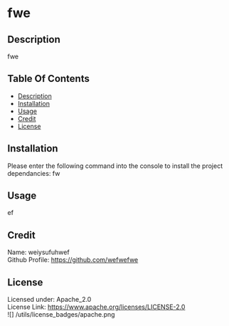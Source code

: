 # fwe

## Description
fwe

## Table Of Contents
* [Description](#description)
* [Installation](#installation)
* [Usage](#usage)
* [Credit](#credit)
* [License](#license)

## Installation
Please enter the following command into the console to install the project dependancies: fw

## Usage
ef

## Credit
Name: weiysufuhwef  
Github Profile: https://github.com/wefwefwe

## License 
  Licensed under: Apache_2.0  
  License Link: https://www.apache.org/licenses/LICENSE-2.0  
  ![] /utils/license_badges/apache.png
  
